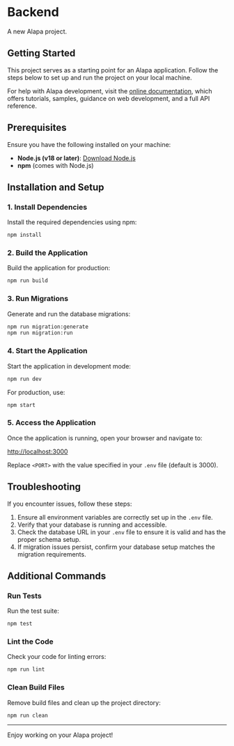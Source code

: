 # Backend

A new Alapa project.

## Getting Started

This project serves as a starting point for an Alapa application. Follow the steps below to set up and run the project on your local machine.

For help with Alapa development, visit the [online documentation](https://github.com/alapajs/alapa/), which offers tutorials, samples, guidance on web development, and a full API reference.

## Prerequisites

Ensure you have the following installed on your machine:

- **Node.js (v18 or later)**: [Download Node.js](https://nodejs.org/en/download/package-manager)
- **npm** (comes with Node.js)

## Installation and Setup

### 1. Install Dependencies

Install the required dependencies using npm:

```bash
npm install
```

### 2. Build the Application

Build the application for production:

```bash
npm run build
```

### 3. Run Migrations

Generate and run the database migrations:

```bash
npm run migration:generate
npm run migration:run
```

### 4. Start the Application

Start the application in development mode:

```bash
npm run dev
```

For production, use:

```bash
npm start
```

### 5. Access the Application

Once the application is running, open your browser and navigate to:

[http://localhost:3000](http://localhost:3000)

Replace `<PORT>` with the value specified in your `.env` file (default is 3000).

## Troubleshooting

If you encounter issues, follow these steps:

1. Ensure all environment variables are correctly set up in the `.env` file.
2. Verify that your database is running and accessible.
3. Check the database URL in your `.env` file to ensure it is valid and has the proper schema setup.
4. If migration issues persist, confirm your database setup matches the migration requirements.

## Additional Commands

### Run Tests

Run the test suite:

```bash
npm test
```

### Lint the Code

Check your code for linting errors:

```bash
npm run lint
```

### Clean Build Files

Remove build files and clean up the project directory:

```bash
npm run clean
```

---

Enjoy working on your Alapa project!
